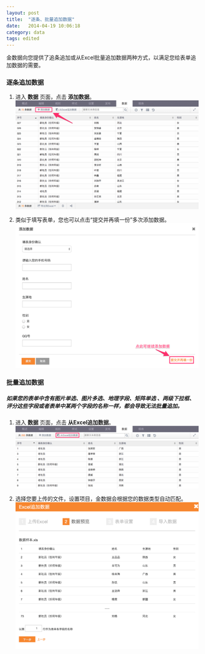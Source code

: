 ```yaml
---
layout: post
title:  "逐条、批量追加数据"
date:   2014-04-19 10:06:18
category: data
tags: edited
---
```


金数据向您提供了追条追加或从Excel批量追加数据两种方式，以满足您给表单追加数据的需要。

### 逐条追加数据

1. 进入 **数据** 页面，点击 **添加数据**。
	![](/images/add-data-1.png)

2. 类似于填写表单，您也可以点击“提交并再填一份”多次添加数据。
	![](/images/add-data-2.png)

### 批量追加数据

##### 如果您的表单中含有图片单选、图片多选、地理字段、矩阵单选 、两级下拉框、评分这些字段或者表单中某两个字段的名称一样，都会导致无法批量追加。

1. 进入 **数据** 页面，点击 **从Excel追加数据**。
	![](/images/batch-add-1.png)

2. 选择您要上传的文件，设置项目，金数据会根据您的数据类型自动匹配。
	![](/images/batch-add-2.png)
